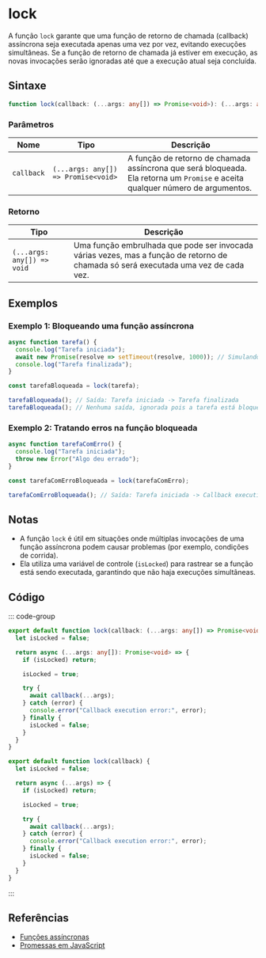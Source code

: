 # lock

A função `lock` garante que uma função de retorno de chamada (callback) assíncrona seja executada apenas uma vez por vez, evitando execuções simultâneas. Se a função de retorno de chamada já estiver em execução, as novas invocações serão ignoradas até que a execução atual seja concluída.

## Sintaxe

```typescript
function lock(callback: (...args: any[]) => Promise<void>): (...args: any[]) => void;
```

### Parâmetros

| Nome      | Tipo                         | Descrição                                                            |
|-----------|------------------------------|------------------------------------------------------------------------|
| `callback`| `(...args: any[]) => Promise<void>` | A função de retorno de chamada assíncrona que será bloqueada. Ela retorna um `Promise` e aceita qualquer número de argumentos. |

### Retorno

| Tipo                                | Descrição                                                         |
|-------------------------------------|---------------------------------------------------------------------|
| `(...args: any[]) => void`          | Uma função embrulhada que pode ser invocada várias vezes, mas a função de retorno de chamada só será executada uma vez de cada vez. |

## Exemplos

### Exemplo 1: Bloqueando uma função assíncrona

```typescript
async function tarefa() {
  console.log("Tarefa iniciada");
  await new Promise(resolve => setTimeout(resolve, 1000)); // Simulando trabalho assíncrono
  console.log("Tarefa finalizada");
}

const tarefaBloqueada = lock(tarefa);

tarefaBloqueada(); // Saída: Tarefa iniciada -> Tarefa finalizada
tarefaBloqueada(); // Nenhuma saída, ignorada pois a tarefa está bloqueada
```

### Exemplo 2: Tratando erros na função bloqueada

```typescript
async function tarefaComErro() {
  console.log("Tarefa iniciada");
  throw new Error("Algo deu errado");
}

const tarefaComErroBloqueada = lock(tarefaComErro);

tarefaComErroBloqueada(); // Saída: Tarefa iniciada -> Callback execution error: Error: Algo deu errado
```

## Notas

- A função `lock` é útil em situações onde múltiplas invocações de uma função assíncrona podem causar problemas (por exemplo, condições de corrida).
- Ela utiliza uma variável de controle (`isLocked`) para rastrear se a função está sendo executada, garantindo que não haja execuções simultâneas.

## Código

::: code-group
```typescript
export default function lock(callback: (...args: any[]) => Promise<void>): (...args: any[]) => void {
  let isLocked = false;

  return async (...args: any[]): Promise<void> => {
    if (isLocked) return;

    isLocked = true;

    try {
      await callback(...args);
    } catch (error) {
      console.error("Callback execution error:", error);
    } finally {
      isLocked = false;
    }
  }
}
```

```javascript
export default function lock(callback) {
  let isLocked = false;

  return async (...args) => {
    if (isLocked) return;

    isLocked = true;

    try {
      await callback(...args);
    } catch (error) {
      console.error("Callback execution error:", error);
    } finally {
      isLocked = false;
    }
  }
}
```
:::

## Referências

- [Funções assíncronas](https://developer.mozilla.org/pt-BR/docs/Web/JavaScript/Reference/Statements/async_function)
- [Promessas em JavaScript](https://developer.mozilla.org/pt-BR/docs/Web/JavaScript/Guide/Using_promises)